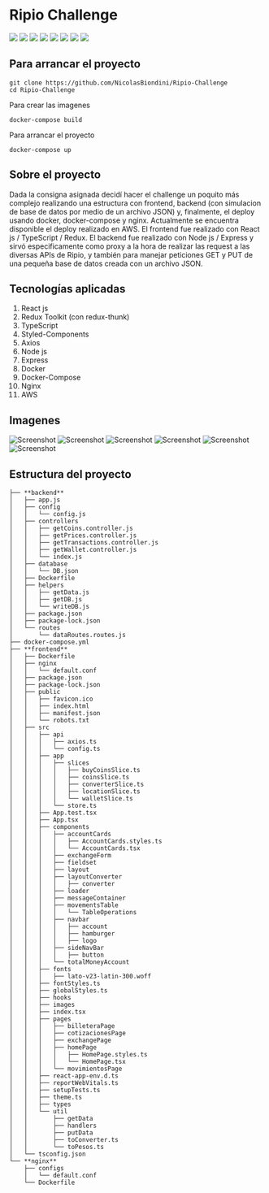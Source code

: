 # Ripio Challenge

<div styles={"display: inline"}> 
   <img src="https://img.shields.io/badge/React-20232A?style=for-the-badge&logo=react&logoColor=61DAFB" />
   <img src="https://img.shields.io/badge/Redux-593D88?style=for-the-badge&logo=redux&logoColor=white" />
   <img src="https://img.shields.io/badge/TypeScript-007ACC?style=for-the-badge&logo=typescript&logoColor=white" />
   <img src="https://img.shields.io/badge/styled--components-DB7093?style=for-the-badge&logo=styled-components&logoColor=white" />
   <img src="https://img.shields.io/badge/Node.js-339933?style=for-the-badge&logo=nodedotjs&logoColor=white" />
   <img src="https://img.shields.io/badge/Express.js-000000?style=for-the-badge&logo=express&logoColor=white" />
   <img src="https://img.shields.io/badge/Docker-2CA5E0?style=for-the-badge&logo=docker&logoColor=white" />
   <img src="https://img.shields.io/badge/Nginx-009639?style=for-the-badge&logo=nginx&logoColor=white" />
</div>

## Para arrancar el proyecto


    git clone https://github.com/NicolasBiondini/Ripio-Challenge
    cd Ripio-Challenge

Para crear las imagenes

    docker-compose build

Para arrancar el proyecto

    docker-compose up

## Sobre el proyecto
Dada la consigna asignada decidí hacer el challenge un poquito más complejo realizando una estructura con frontend, backend (con simulacion de base de datos por medio de un archivo JSON) y, finalmente, el deploy usando docker, docker-compose y nginx.
Actualmente se encuentra disponible el deploy realizado en AWS. 
El frontend fue realizado con React js / TypeScript / Redux.
El backend fue realizado con Node js / Express y sirvó especificamente como proxy a la hora de realizar las request a las diversas APIs de Ripio, y también para manejar peticiones GET y PUT de una pequeña base de datos creada con un archivo JSON.

## Tecnologías aplicadas

 1. React js
 2. Redux Toolkit (con redux-thunk)
 3. TypeScript
 4. Styled-Components
 5. Axios
 6. Node js
 7. Express
 8. Docker
 9. Docker-Compose
 10. Nginx
 11. AWS

## Imagenes
![Screenshot](https://github.com/NicolasBiondini/Ripio-Challenge/blob/main/assets/screen1.png)
![Screenshot](https://github.com/NicolasBiondini/Ripio-Challenge/blob/main/assets/screen2.png)
![Screenshot](https://github.com/NicolasBiondini/Ripio-Challenge/blob/main/assets/screen3.png)
![Screenshot](https://github.com/NicolasBiondini/Ripio-Challenge/blob/main/assets/screen4.png)
![Screenshot](https://github.com/NicolasBiondini/Ripio-Challenge/blob/main/assets/screen5.png)
![Screenshot](https://github.com/NicolasBiondini/Ripio-Challenge/blob/main/assets/screen6.png)


## Estructura del proyecto

    ├── **backend**
    │   ├── app.js
    │   ├── config
    │   │   └── config.js
    │   ├── controllers
    │   │   ├── getCoins.controller.js
    │   │   ├── getPrices.controller.js
    │   │   ├── getTransactions.controller.js
    │   │   ├── getWallet.controller.js
    │   │   └── index.js
    │   ├── database
    │   │   └── DB.json
    │   ├── Dockerfile
    │   ├── helpers
    │   │   ├── getData.js
    │   │   ├── getDB.js
    │   │   └── writeDB.js
    │   ├── package.json
    │   ├── package-lock.json
    │   └── routes
    │       └── dataRoutes.routes.js
    ├── docker-compose.yml
    ├── **frontend**
    │   ├── Dockerfile
    │   ├── nginx
    │   │   └── default.conf
    │   ├── package.json
    │   ├── package-lock.json
    │   ├── public
    │   │   ├── favicon.ico
    │   │   ├── index.html
    │   │   ├── manifest.json
    │   │   └── robots.txt
    │   ├── src
    │   │   ├── api
    │   │   │   ├── axios.ts
    │   │   │   └── config.ts
    │   │   ├── app
    │   │   │   ├── slices
    │   │   │   │   ├── buyCoinsSlice.ts
    │   │   │   │   ├── coinsSlice.ts
    │   │   │   │   ├── converterSlice.ts
    │   │   │   │   ├── locationSlice.ts
    │   │   │   │   └── walletSlice.ts
    │   │   │   └── store.ts
    │   │   ├── App.test.tsx
    │   │   ├── App.tsx
    │   │   ├── components
    │   │   │   ├── accountCards
    │   │   │   │   ├── AccountCards.styles.ts
    │   │   │   │   └── AccountCards.tsx
    │   │   │   ├── exchangeForm
    │   │   │   ├── fieldset
    │   │   │   ├── layout
    │   │   │   ├── layoutConverter
    │   │   │   │   ├── converter
    │   │   │   ├── loader
    │   │   │   ├── messageContainer
    │   │   │   ├── movementsTable
    │   │   │   │   └── TableOperations
    │   │   │   ├── navbar
    │   │   │   │   ├── account
    │   │   │   │   ├── hamburger
    │   │   │   │   ├── logo
    │   │   │   ├── sideNavBar
    │   │   │   │   ├── button
    │   │   │   └── totalMoneyAccount
    │   │   ├── fonts
    │   │   │   ├── lato-v23-latin-300.woff
    │   │   ├── fontStyles.ts
    │   │   ├── globalStyles.ts
    │   │   ├── hooks
    │   │   ├── images
    │   │   ├── index.tsx
    │   │   ├── pages
    │   │   │   ├── billeteraPage
    │   │   │   ├── cotizacionesPage
    │   │   │   ├── exchangePage
    │   │   │   ├── homePage
    │   │   │   │   ├── HomePage.styles.ts
    │   │   │   │   └── HomePage.tsx
    │   │   │   └── movimientosPage
    │   │   ├── react-app-env.d.ts
    │   │   ├── reportWebVitals.ts
    │   │   ├── setupTests.ts
    │   │   ├── theme.ts
    │   │   ├── types
    │   │   └── util
    │   │       ├── getData
    │   │       ├── handlers
    │   │       ├── putData
    │   │       ├── toConverter.ts
    │   │       └── toPesos.ts
    │   └── tsconfig.json
    └── **nginx**
        ├── configs
        │   └── default.conf
        └── Dockerfile

